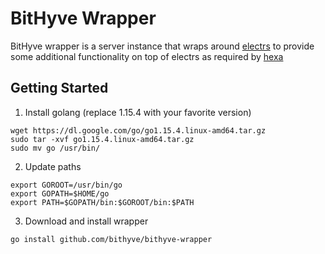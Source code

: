 # BitHyve Wrapper

BitHyve wrapper is a server instance that wraps around [electrs](https://github.com/Blockstream/electrs) to provide some additional functionality on top of electrs as required by [hexa](https://github.com/bithyve/hexa)

## Getting Started

1. Install golang (replace 1.15.4 with your favorite version)

```
wget https://dl.google.com/go/go1.15.4.linux-amd64.tar.gz
sudo tar -xvf go1.15.4.linux-amd64.tar.gz
sudo mv go /usr/bin/
```

2. Update paths

```
export GOROOT=/usr/bin/go
export GOPATH=$HOME/go
export PATH=$GOPATH/bin:$GOROOT/bin:$PATH
```

3. Download and install wrapper

`go install github.com/bithyve/bithyve-wrapper`
